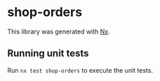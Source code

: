 # shop-orders

This library was generated with [Nx](https://nx.dev).

## Running unit tests

Run `nx test shop-orders` to execute the unit tests.
